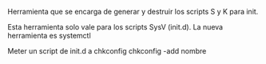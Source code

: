 Herramienta que se encarga de generar y destruir los scripts S y K para init.

Esta herramienta solo vale para los scripts SysV (init.d).
La nueva herramienta es systemctl

Meter un script de init.d a chkconfig
chkconfig -add nombre
